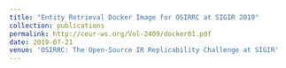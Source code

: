 ```yaml
---
title: "Entity Retrieval Docker Image for OSIRRC at SIGIR 2019"
collection: publications
permalink: http://ceur-ws.org/Vol-2409/docker01.pdf
date: 2019-07-21
venue: 'OSIRRC: The Open-Source IR Replicability Challenge at SIGIR'
---
```

